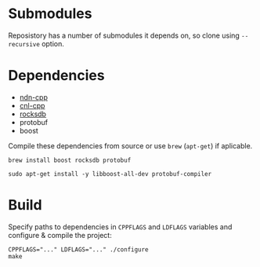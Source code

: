 # Submodules

Reposistory has a number of submodules it depends on, so clone using `--recursive` option.

# Dependencies

* [ndn-cpp](https://github.com/named-data/ndn-cpp/blob/master/INSTALL.md)
* [cnl-cpp](https://github.com/named-data/cnl-cpp/blob/master/INSTALL.md)
* [rocksdb](https://github.com/facebook/rocksdb/blob/master/INSTALL.md)
* protobuf
* boost

Compile these dependencies from source or use `brew` (`apt-get`) if aplicable.

```
brew install boost rocksdb protobuf
```

```
sudo apt-get install -y libboost-all-dev protobuf-compiler
```

# Build

Specify paths to dependencies in `CPPFLAGS` and `LDFLAGS` variables and configure & compile the project:

```
CPPFLAGS="..." LDFLAGS="..." ./configure 
make
```

